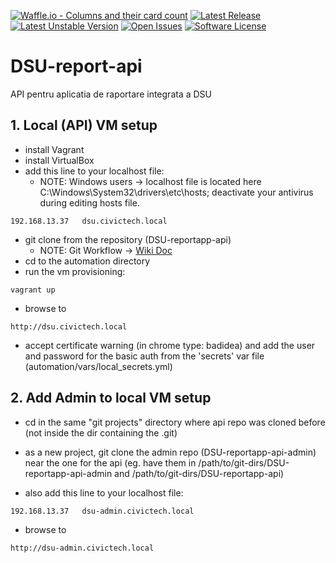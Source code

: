 [![Waffle.io - Columns and their card count](https://badge.waffle.io/civictechro/DSU-reportapp-api.svg?columns=all)](https://waffle.io/civictechro/DSU-reportapp-api)
[![Latest Release](https://img.shields.io/github/release/civictechro/DSU-reportapp-api.svg?format=flat-square)](https://github.com/civictechro/DSU-reportapp-api/releases/latest)
[![Latest Unstable Version](https://img.shields.io/badge/unstable-0.0.0-orange.svg?format=flat-square)](https://github.com/civictechro/DSU-reportapp-api/releases/tag/version/0.0.0)
[![Open Issues](https://img.shields.io/github/issues/civictechro/DSU-reportapp-api.svg?format=flat-square)](https://github.com/civictechro/DSU-reportapp-api/issues)
[![Software License](https://img.shields.io/github/license/civictechro/DSU-reportapp-api.svg?style=flat-square)](https://github.com/civictechro/DSU-reportapp-api/blob/master/LICENSE)

# DSU-report-api
API pentru aplicatia de raportare integrata a DSU

## 1. Local (API) VM setup
- install Vagrant
- install VirtualBox
- add this line to your localhost file: 
  - NOTE: Windows users -> localhost file is located here C:\Windows\System32\drivers\etc\hosts; deactivate your antivirus during editing hosts file.
```
192.168.13.37   dsu.civictech.local
```
- git clone from the repository (DSU-reportapp-api)
    - NOTE: Git Workflow -> [Wiki Doc](https://github.com/civictechro/DSU-reportapp-api/wiki/Git-Workflow)
- cd to the automation directory
- run the vm provisioning:
```
vagrant up
```
- browse to 
```
http://dsu.civictech.local
```
- accept certificate warning (in chrome type: badidea) and add the user and password for the basic auth from the 'secrets' var file (automation/vars/local_secrets.yml)


## 2. Add Admin to local VM setup
- cd in the same "git projects" directory where api repo was cloned before (not inside the dir containing the .git)
- as a new project, git clone the admin repo (DSU-reportapp-api-admin) near the one for the api (eg. have them in /path/to/git-dirs/DSU-reportapp-api-admin and /path/to/git-dirs/DSU-reportapp-api)

- also add this line to your localhost file: 
```
192.168.13.37   dsu-admin.civictech.local
```
- browse to 
```
http://dsu-admin.civictech.local
```
